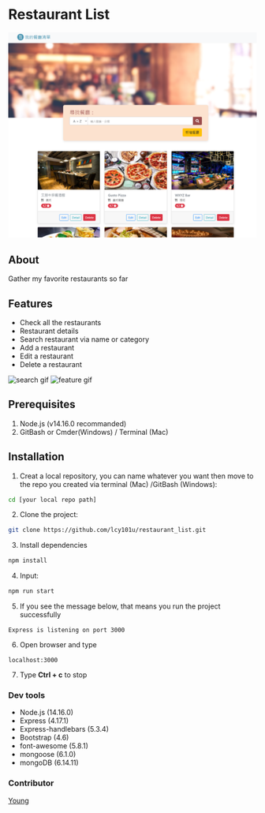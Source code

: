# Restaurant List 
![Main Page](./public/img/main.png)
## About
Gather my favorite restaurants so far

## Features

- Check all the restaurants
- Restaurant details
- Search restaurant via name or category
- Add a restaurant
- Edit a restaurant
- Delete a restaurant

![search gif](./public/img/search.gif)
![feature gif](./public/img/feature.gif)

## Prerequisites

1. Node.js (v14.16.0 recommanded)
2. GitBash or Cmder(Windows) / Terminal (Mac)

## Installation
1. Creat a local repository, you can name whatever you want then move to the repo you created via  terminal (Mac) /GitBash (Windows): 
 ```Bash
cd [your local repo path]
 ```
2. Clone the project: 
```Bash
git clone https://github.com/lcy101u/restaurant_list.git
```
3. Install dependencies
```Bash
npm install
```
4. Input: 
```Bash
npm run start
```
5. If you see the message below, that means you run the project successfully
```text
Express is listening on port 3000
```
6. Open browser and type
```
localhost:3000
```
7. Type **Ctrl + c** to stop
### Dev tools

- Node.js (14.16.0)
- Express (4.17.1)
- Express-handlebars (5.3.4)
- Bootstrap (4.6)
- font-awesome (5.8.1)
- mongoose (6.1.0)
- mongoDB (6.14.11)

### Contributor

[Young](https://github.com/lcy101u)
